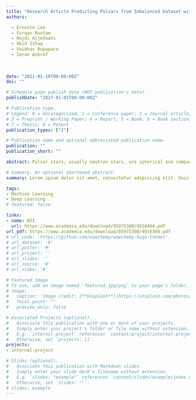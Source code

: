 ```yaml
---
title: "Research Article Predicting Pulsars from Imbalanced Dataset with Hybrid Resampling Approach"
authors:

  - Ernesto Lee
  - Furqan Rustam
  - Wajdi Aljedaani
  - Abid Ishaq
  - Vaibhav Rupapara
  - Imran Ashraf
  
  
  
date: "2021-01-18T00:00:00Z"
doi: ""

# Schedule page publish date (NOT publication's date).
publishDate: "2017-01-01T00:00:00Z"

# Publication type.
# Legend: 0 = Uncategorized; 1 = Conference paper; 2 = Journal article;
# 3 = Preprint / Working Paper; 4 = Report; 5 = Book; 6 = Book section;
# 7 = Thesis; 8 = Patent
publication_types: ["2"]

# Publication name and optional abbreviated publication name.
publication: ""
publication_short: ""

abstract: Pulsar stars, usually neutron stars, are spherical and compact objects containing a large quantity of mass. Each pulsar star possesses a magnetic field and emits a slightly different pattern of electromagnetic radiation which is used to identify the potential candidates for a real pulsar star. Pulsar stars are considered an important cosmic phenomenon, and scientists use them to study nuclear physics, gravitational waves, and collisions between black holes. Defining the process of automatic detection of pulsar stars can accelerate the study of pulsar stars by scientists. is study contrives an accurate and efficient approach for true pulsar detection using supervised machine learning. For experiments, the high time-resolution (HTRU2) dataset is used in this study. To resolve the data imbalance problem and overcome model overfitting, a hybrid resampling approach is presented in this study. Experiments are performed with imbalanced and balanced datasets using well-known machine learning algorithms. Results demonstrate that the proposed hybrid resampling approach proves highly influential to avoid model overfitting and increase the prediction accuracy. With the proposed hybrid resampling approach, the extra tree classifier achieves a 0.993 accuracy score for true pulsar star prediction.

# Summary. An optional shortened abstract.
summary: Lorem ipsum dolor sit amet, consectetur adipiscing elit. Duis posuere tellus ac convallis placerat. Proin tincidunt magna sed ex sollicitudin condimentum.

tags:
- Machine Learning
- Deep Learning
# featured: false

links:
- name: DOI
  url: https://www.academia.edu/download/85975300/4916494.pdf
url_pdf: https://www.academia.edu/download/85975300/4916494.pdf
# url_code: 'https://github.com/wowchemy/wowchemy-hugo-themes'
# url_dataset: '#'
# url_poster: '#'
# url_project: ''
# url_slides: ''
# url_source: '#'
# url_video: '#'

# Featured image
# To use, add an image named `featured.jpg/png` to your page's folder. 
# image:
#   caption: 'Image credit: [**Unsplash**](https://unsplash.com/photos/s9CC2SKySJM)'
#   focal_point: ""
#   preview_only: false

# Associated Projects (optional).
#   Associate this publication with one or more of your projects.
#   Simply enter your project's folder or file name without extension.
#   E.g. `internal-project` references `content/project/internal-project/index.md`.
#   Otherwise, set `projects: []`.
projects:
- internal-project

# Slides (optional).
#   Associate this publication with Markdown slides.
#   Simply enter your slide deck's filename without extension.
#   E.g. `slides: "example"` references `content/slides/example/index.md`.
#   Otherwise, set `slides: ""`.
# slides: example
---
```


<!-- {{% callout note %}}
Create your slides in Markdown - click the *Slides* button to check out the example.
{{% /callout %}}

Supplementary notes can be added here, including [code, math, and images](https://wowchemy.com/docs/writing-markdown-latex/). -->
